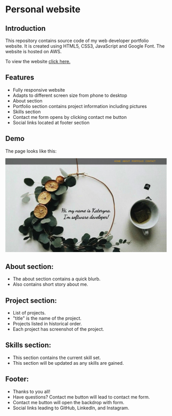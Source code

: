 # Personal website


## Introduction

This repository contains source code of my web developer portfolio website. It is created using HTML5, CSS3, JavaScript and Google Font. The website is hosted on AWS.

To view the website <a href="http://kplakosh.com/">click here.</a>


## Features

- Fully responsive website
- Adapts to different screen size from phone to desktop
- About section
- Portfolio section contains project information including pictures
- Skills section
- Contact me form opens by clicking contact me button
- Social links located at footer section

## Demo

The page looks like this:

![alt text](./images/Home-Screen.jpg)

## About section:

- The about section contains a quick blurb.
- Also contains short story about me.

## Project section:

- List of projects.
- "title" is the name of the project.
- Projects listed in historical order.
- Each project has screenshot of the project.

## Skills section:

- This section contains the current skill set.
- This section will be updated as any skills are gained.

## Footer: 

- Thanks to you all!
- Have questions? Contact me button will lead to contact me form.
- Contact me button will open the backdrop with form.
- Social links leading to GitHub, LinkedIn, and Instagram.
